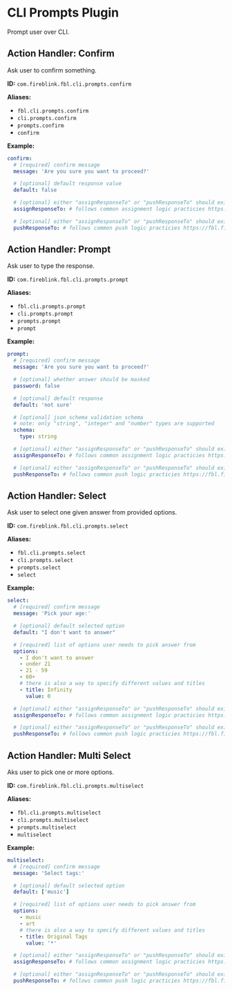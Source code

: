 # CLI Prompts Plugin

Prompt user over CLI.

## Action Handler: Confirm

Ask user to confirm something.

**ID:** `com.fireblink.fbl.cli.prompts.confirm`

**Aliases:**

- `fbl.cli.prompts.confirm`
- `cli.prompts.confirm`
- `prompts.confirm`
- `confirm`

**Example:**

```yaml
confirm:
  # [required] confirm message
  message: 'Are you sure you want to proceed?'

  # [optional] default response value
  default: false

  # [optional] either "assignResponseTo" or "pushResponseTo" should exist
  assignResponseTo: # follows common assignment logic practicies https://fbl.fireblink.com/plugins/common#assign-to

  # [optional] either "assignResponseTo" or "pushResponseTo" should exist
  pushResponseTo: # follows common push logic practicies https://fbl.fireblink.com/plugins/common#push-to
```

## Action Handler: Prompt

Ask user to type the response.

**ID:** `com.fireblink.fbl.cli.prompts.prompt`

**Aliases:**

- `fbl.cli.prompts.prompt`
- `cli.prompts.prompt`
- `prompts.prompt`
- `prompt`

**Example:**

```yaml
prompt:
  # [required] confirm message
  message: 'Are you sure you want to proceed?'

  # [optional] whether answer should be masked
  password: false

  # [optional] default response
  default: 'not sure'

  # [optional] json schema validation schema
  # note: only "string", "integer" and "number" types are supported
  schema:
    type: string

  # [optional] either "assignResponseTo" or "pushResponseTo" should exist
  assignResponseTo: # follows common assignment logic practicies https://fbl.fireblink.com/plugins/common#assign-to

  # [optional] either "assignResponseTo" or "pushResponseTo" should exist
  pushResponseTo: # follows common push logic practicies https://fbl.fireblink.com/plugins/common#push-to
```

## Action Handler: Select

Ask user to select one given answer from provided options.

**ID:** `com.fireblink.fbl.cli.prompts.select`

**Aliases:**

- `fbl.cli.prompts.select`
- `cli.prompts.select`
- `prompts.select`
- `select`

**Example:**

```yaml
select:
  # [required] confirm message
  message: 'Pick your age:'

  # [optional] default selected option
  default: "I don't want to answer"

  # [required] list of options user needs to pick answer from
  options:
    - I don't want to answer
    - under 21
    - 21 - 59
    - 60+
    # there is also a way to specify different values and titles
    - title: Infinity
      value: 0

  # [optional] either "assignResponseTo" or "pushResponseTo" should exist
  assignResponseTo: # follows common assignment logic practicies https://fbl.fireblink.com/plugins/common#assign-to

  # [optional] either "assignResponseTo" or "pushResponseTo" should exist
  pushResponseTo: # follows common push logic practicies https://fbl.fireblink.com/plugins/common#push-to
```

## Action Handler: Multi Select

Aks user to pick one or more options.

**ID:** `com.fireblink.fbl.cli.prompts.multiselect`

**Aliases:**

- `fbl.cli.prompts.multiselect`
- `cli.prompts.multiselect`
- `prompts.multiselect`
- `multiselect`

**Example:**

```yaml
multiselect:
  # [required] confirm message
  message: 'Select tags:'

  # [optional] default selected option
  default: ['music']

  # [required] list of options user needs to pick answer from
  options:
    - music
    - art
    # there is also a way to specify different values and titles
    - title: Original Tags
      value: '*'

  # [optional] either "assignResponseTo" or "pushResponseTo" should exist
  assignResponseTo: # follows common assignment logic practicies https://fbl.fireblink.com/plugins/common#assign-to

  # [optional] either "assignResponseTo" or "pushResponseTo" should exist
  pushResponseTo: # follows common push logic practicies https://fbl.fireblink.com/plugins/common#push-to
```

